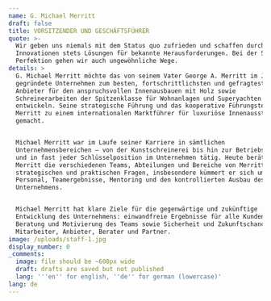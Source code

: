 ```yaml
---
name: G. Michael Merritt
draft: false
title: VORSITZENDER UND GESCHÄFTSFÜHRER
quote: >-
  Wir geben uns niemals mit dem Status quo zufrieden und schaffen durch
  Innovationen stets Lösungen für bekannte Herausforderungen. Bei der Suche nach
  Perfektion gehen wir auch ungewöhnliche Wege.
details: >
  G. Michael Merritt möchte das von seinem Vater George A. Merritt im Jahr 1967
  gegründete Unternehmen zum besten, fortschrittlichsten und gefragtesten
  Anbieter für den anspruchsvollen Innenausbauen mit Holz sowie
  Schreinerarbeiten der Spitzenklasse für Wohnanlagen und Superyachten
  entwickeln. Seine strategische Führung und das kooperative Führungsteam haben
  Merritt zu einem internationalen Marktführer für luxuriöse Innenausstattungen
  gemacht.


  Michael Merritt war im Laufe seiner Karriere in sämtlichen
  Unternehmensbereichen – von der Kunstschreinerei bis hin zur Betriebsleitung –
  und in fast jeder Schlüsselposition im Unternehmen tätig. Heute berät Michael
  Merritt die verschiedenen Teams, Abteilungen und Bereiche von Merritt in
  strategischen und praktischen Fragen, insbesondere kümmert er sich um
  Personal, Teamergebnisse, Mentoring und den kontrollierten Ausbau des
  Unternehmens.


  Michael Merritt hat klare Ziele für die gegenwärtige und zukünftige
  Entwicklung des Unternehmens: einwandfreie Ergebnisse für alle Kunden,
  Beratung und Motivierung des Teams sowie Sicherheit und Zukunftschancen für
  Mitarbeiter, Anbieter, Berater und Partner.
image: /uploads/staff-1.jpg
display_number: 0
_comments:
  image: file should be ~600px wide
  draft: drafts are saved but not published
  lang: '''en'' for english, ''de'' for german (lowercase)'
lang: de
---
```



